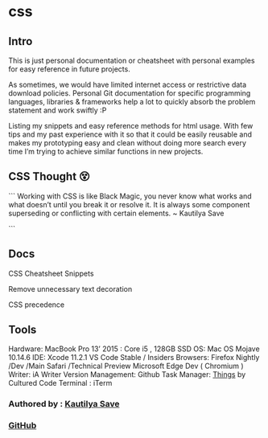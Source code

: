 # css

## Intro

This is just personal documentation or cheatsheet with personal examples for easy reference in future projects.

As sometimes, we would have limited internet access or restrictive data download policies. Personal Git documentation for specific programming languages, libraries & frameworks help a lot to quickly absorb the problem statement and work swiftly :P

Listing my snippets and easy reference methods for html usage. With few tips and my past experience with it so that it could be easily reusable and makes my prototyping easy and clean without doing more search every time I’m trying to achieve similar functions in new projects.

## CSS Thought 😵

\`\`\` Working with CSS is like Black Magic, you never know what works and what doesn’t until you break it or resolve it. It is always some component superseding or conflicting with certain elements. ~ Kautilya Save

\`\`\`

## Docs

CSS Cheatsheet Snippets

Remove unnecessary text decoration

CSS precedence

## Tools

Hardware: MacBook Pro 13’ 2015 : Core i5 , 128GB SSD OS: Mac OS Mojave 10.14.6 IDE: Xcode 11.2.1 VS Code Stable / Insiders Browsers: Firefox Nightly /Dev /Main Safari /Technical Preview Microsoft Edge Dev \( Chromium \) Writer: iA Writer Version Management: Github Task Manager: [Things](https://culturedcode.com/things/) by Cultured Code Terminal : iTerm

### Authored by : [Kautilya Save](https://sensehack.github.io/)

### [GitHub](https://github.com/SensehacK)

